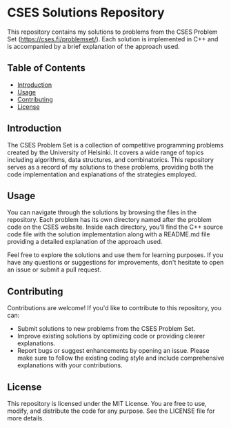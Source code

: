 # CSES Solutions Repository

This repository contains my solutions to problems from the CSES Problem Set (https://cses.fi/problemset/). Each solution is implemented in C++ and is accompanied by a brief explanation of the approach used.

## Table of Contents
- [Introduction](#introduction)
- [Usage](#usage)
- [Contributing](#contributing)
- [License](#license)

## Introduction
The CSES Problem Set is a collection of competitive programming problems created by the University of Helsinki. It covers a wide range of topics including algorithms, data structures, and combinatorics. This repository serves as a record of my solutions to these problems, providing both the code implementation and explanations of the strategies employed.

## Usage
You can navigate through the solutions by browsing the files in the repository. Each problem has its own directory named after the problem code on the CSES website. Inside each directory, you'll find the C++ source code file with the solution implementation along with a README.md file providing a detailed explanation of the approach used.

Feel free to explore the solutions and use them for learning purposes. If you have any questions or suggestions for improvements, don't hesitate to open an issue or submit a pull request.

## Contributing
Contributions are welcome! If you'd like to contribute to this repository, you can:
- Submit solutions to new problems from the CSES Problem Set.
- Improve existing solutions by optimizing code or providing clearer explanations.
- Report bugs or suggest enhancements by opening an issue.
Please make sure to follow the existing coding style and include comprehensive explanations with your contributions.

## License
This repository is licensed under the MIT License. You are free to use, modify, and distribute the code for any purpose. See the LICENSE file for more details.
